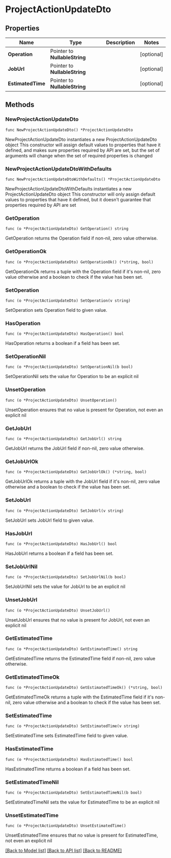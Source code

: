 # ProjectActionUpdateDto

## Properties

Name | Type | Description | Notes
------------ | ------------- | ------------- | -------------
**Operation** | Pointer to **NullableString** |  | [optional] 
**JobUrl** | Pointer to **NullableString** |  | [optional] 
**EstimatedTime** | Pointer to **NullableString** |  | [optional] 

## Methods

### NewProjectActionUpdateDto

`func NewProjectActionUpdateDto() *ProjectActionUpdateDto`

NewProjectActionUpdateDto instantiates a new ProjectActionUpdateDto object
This constructor will assign default values to properties that have it defined,
and makes sure properties required by API are set, but the set of arguments
will change when the set of required properties is changed

### NewProjectActionUpdateDtoWithDefaults

`func NewProjectActionUpdateDtoWithDefaults() *ProjectActionUpdateDto`

NewProjectActionUpdateDtoWithDefaults instantiates a new ProjectActionUpdateDto object
This constructor will only assign default values to properties that have it defined,
but it doesn't guarantee that properties required by API are set

### GetOperation

`func (o *ProjectActionUpdateDto) GetOperation() string`

GetOperation returns the Operation field if non-nil, zero value otherwise.

### GetOperationOk

`func (o *ProjectActionUpdateDto) GetOperationOk() (*string, bool)`

GetOperationOk returns a tuple with the Operation field if it's non-nil, zero value otherwise
and a boolean to check if the value has been set.

### SetOperation

`func (o *ProjectActionUpdateDto) SetOperation(v string)`

SetOperation sets Operation field to given value.

### HasOperation

`func (o *ProjectActionUpdateDto) HasOperation() bool`

HasOperation returns a boolean if a field has been set.

### SetOperationNil

`func (o *ProjectActionUpdateDto) SetOperationNil(b bool)`

 SetOperationNil sets the value for Operation to be an explicit nil

### UnsetOperation
`func (o *ProjectActionUpdateDto) UnsetOperation()`

UnsetOperation ensures that no value is present for Operation, not even an explicit nil
### GetJobUrl

`func (o *ProjectActionUpdateDto) GetJobUrl() string`

GetJobUrl returns the JobUrl field if non-nil, zero value otherwise.

### GetJobUrlOk

`func (o *ProjectActionUpdateDto) GetJobUrlOk() (*string, bool)`

GetJobUrlOk returns a tuple with the JobUrl field if it's non-nil, zero value otherwise
and a boolean to check if the value has been set.

### SetJobUrl

`func (o *ProjectActionUpdateDto) SetJobUrl(v string)`

SetJobUrl sets JobUrl field to given value.

### HasJobUrl

`func (o *ProjectActionUpdateDto) HasJobUrl() bool`

HasJobUrl returns a boolean if a field has been set.

### SetJobUrlNil

`func (o *ProjectActionUpdateDto) SetJobUrlNil(b bool)`

 SetJobUrlNil sets the value for JobUrl to be an explicit nil

### UnsetJobUrl
`func (o *ProjectActionUpdateDto) UnsetJobUrl()`

UnsetJobUrl ensures that no value is present for JobUrl, not even an explicit nil
### GetEstimatedTime

`func (o *ProjectActionUpdateDto) GetEstimatedTime() string`

GetEstimatedTime returns the EstimatedTime field if non-nil, zero value otherwise.

### GetEstimatedTimeOk

`func (o *ProjectActionUpdateDto) GetEstimatedTimeOk() (*string, bool)`

GetEstimatedTimeOk returns a tuple with the EstimatedTime field if it's non-nil, zero value otherwise
and a boolean to check if the value has been set.

### SetEstimatedTime

`func (o *ProjectActionUpdateDto) SetEstimatedTime(v string)`

SetEstimatedTime sets EstimatedTime field to given value.

### HasEstimatedTime

`func (o *ProjectActionUpdateDto) HasEstimatedTime() bool`

HasEstimatedTime returns a boolean if a field has been set.

### SetEstimatedTimeNil

`func (o *ProjectActionUpdateDto) SetEstimatedTimeNil(b bool)`

 SetEstimatedTimeNil sets the value for EstimatedTime to be an explicit nil

### UnsetEstimatedTime
`func (o *ProjectActionUpdateDto) UnsetEstimatedTime()`

UnsetEstimatedTime ensures that no value is present for EstimatedTime, not even an explicit nil

[[Back to Model list]](../README.md#documentation-for-models) [[Back to API list]](../README.md#documentation-for-api-endpoints) [[Back to README]](../README.md)


